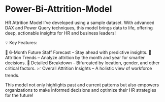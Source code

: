 # Power-Bi-Attrition-Model
HR Attrition Model I've developed using a sample dataset. With advanced DAX and Power Query techniques, this model brings data to life, offering deep, actionable insights for HR and business leaders!

💡 Key Features:

🔮 6-Month Future Staff Forecast – Stay ahead with predictive insights.
📅 Attrition Trends – Analyze attrition by the month and year for smarter decisions.
📍 Detailed Breakdown – Bifurcated by location, gender, and other critical factors.
📈 Overall Attrition Insights – A holistic view of workforce trends.

This model not only highlights past and current patterns but also empowers organizations to make informed decisions and optimize their HR strategies for the future!
